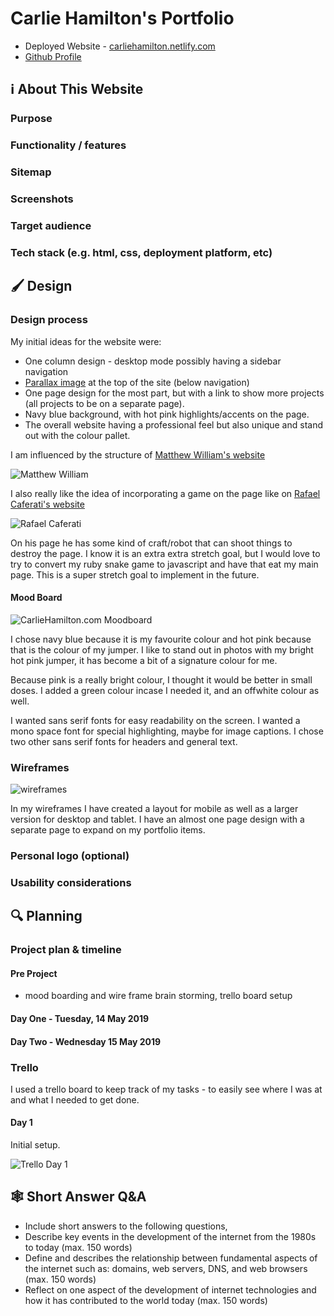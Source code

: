 # Carlie Hamilton's Portfolio

- Deployed Website - [carliehamilton.netlify.com](https://carliehamilton.netlify.com/)
- [Github Profile](https://github.com/BlueCodeThree/Carlie-Portfolio)

## ℹ️ About This Website

### Purpose
### Functionality / features
### Sitemap
### Screenshots
### Target audience
### Tech stack (e.g. html, css, deployment platform, etc)

## 🖌 Design

### Design process

My initial ideas for the website were:

- One column design - desktop mode possibly having a sidebar navigation
- [Parallax image](https://alligator.io/css/pure-css-parallax/) at the top of the site (below navigation)
- One page design for the most part, but with a link to show more projects (all projects to be on a separate page).
- Navy blue background, with hot pink highlights/accents on the page.
- The overall website having a professional feel but also unique and stand out with the colour pallet.

I am influenced by the structure of [Matthew William's website](http://findmatthew.com/)

![Matthew William](docs/findmatthew.png)

I also really like the idea of incorporating a game on the page like on [Rafael Caferati's website](https://caferati.me/)

![Rafael Caferati](docs/caferati.png)

On his page he has some kind of craft/robot that can shoot things to destroy the page. I know it is an extra extra stretch goal, but I would love to try to convert my ruby snake game to javascript and have that eat my main page. This is a super stretch goal to implement in the future.

#### Mood Board

![CarlieHamilton.com Moodboard](/docs/moodboard.png)

I chose navy blue because it is my favourite colour and hot pink because that is the colour of my jumper. I like to stand out in photos with my bright hot pink jumper, it has become a bit of a signature colour for me.

Because pink is a really bright colour, I thought it would be better in small doses. I added a green colour incase I needed it, and an offwhite colour as well.

I wanted sans serif fonts for easy readability on the screen. I wanted a mono space font for special highlighting, maybe for image captions. I chose two other sans serif fonts for headers and general text.

### Wireframes

![wireframes](/docs/wireframe.jpeg)

In my wireframes I have created a layout for mobile as well as a larger version for desktop and tablet. I have an almost one page design with a separate page to expand on my portfolio items.

### Personal logo (optional)
### Usability considerations

## 🔍 Planning
### Project plan & timeline

#### Pre Project

- mood boarding and wire frame brain storming, trello board setup

#### Day One - Tuesday, 14 May 2019

#### Day Two - Wednesday 15 May 2019


### Trello
I used a trello board to keep track of my tasks - to easily see where I was at and what I needed to get done.

#### Day 1

Initial setup.

![Trello Day 1](/docs/trello14may.png)

## 🕸 Short Answer Q&A
 - Include short answers to the following questions,
 - Describe key events in the development of the internet from the 1980s to today (max. 150 words)
 - Define and describes the relationship between fundamental aspects of the internet such as: domains, web servers, DNS, and web browsers (max. 150 words)
 - Reflect on one aspect of the development of internet technologies and how it has contributed to the world today (max. 150 words)